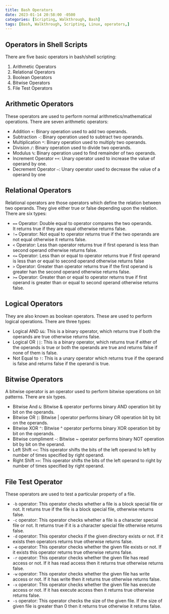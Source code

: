 ```yaml
---
title: Bash Operators
date: 2023-01-14 20:58:00 -0500
categories: [Scripting, Walkthrough, Bash]
tags: [Bash, Walkthrough, Scripting, Linux, operators,]
---
```


## Operators in Shell Scripts

There are five basic operators in bash/shell scripting:

1. Arithmetic Operators
2. Relational Operators
3. Boolean Operators
4. Bitwise Operators
5. File Test Operators

## Arithmetic Operators

These operators are used to perform normal arithmetics/mathematical operations. There are seven arithmetic operators:

- Addition `+`: Binary operation used to add two operands.
- Subtraction `-`: Binary operation used to subtract two operands.
- Multiplication `*`: Binary operation used to multiply two operands.
- Division `/`: Binary operation used to divide two operands.
- Modulus `%`: Binary operation used to find remainder of two operands.
- Increment Operator `++`: Unary operator used to increase the value of operand by one.
- Decrement Operator `–`: Unary operator used to decrease the value of a operand by one

## Relational Operators

Relational operators are those operators which define the relation between two operands. They give either true or false depending upon the relation. There are six types:

- `==` Operator: Double equal to operator compares the two operands. It returns true if they are equal otherwise returns false.
- `!=` Operator: Not equal to operator returns true if the two operands are not equal otherwise it returns false.
- `<` Operator: Less than operator returns true if first operand is less than second operand otherwise returns false.
- `<=` Operator: Less than or equal to operator returns true if first operand is less than or equal to second operand otherwise returns false
- `>` Operator: Greater than operator returns true if the first operand is greater han the second operand otherwise returns false.
- `>=` Operator: Greater than or equal to operator returns true if first operand is greater than or equal to second operand otherwise returns false.

## Logical Operators

They are also known as boolean operators. These are used to perform logical operations. There are three types:

- Logical AND `&&`: This is a binary operator, which returns true if both the operands are true otherwise returns false.
- Logical OR `||`: This is a binary operator, which returns true if either of the operands is true or both the operands are true and returns false if none of them is false.
- Not Equal to `!`: This is a unary operator which returns true if the operand is false and returns false if the operand is true.

## Bitwise Operators
    
A bitwise operator is an operator used to perform bitwise operations on bit patterns. There are six types.

- Bitwise And `&`: Bitwise & operator performs binary AND operation bit by bit on the operands.
- Bitwise OR `|`: Bitwise | operator performs binary OR operation bit by bit on the operands.
- Bitwise XOR `^`: Bitwise ^ operator performs binary XOR operation bit by bit on the operands.
- Bitwise compliment `~`: Bitwise ~ operator performs binary NOT operation bit by bit on the operand.
- Left Shift `<<`: This operator shifts the bits of the left operand to left by number of times specified by right operand.
- Right Shift `>>`: This operator shifts the bits of the left operand to right by number of times specified by right operand.

## File Test Operator

These operators are used to test a particular property of a file.

- `-b` operator: This operator checks whether a file is a block special file or not. It returns true if the file is a block special file, otherwise returns false.
- `-c` operator: This operator checks whether a file is a character special file or not. It returns true if it is a character special file otherwise returns false.
- `-d` operator: This operator checks if the given directory exists or not. If it exists then operators returns true otherwise returns false.
- `-e` operator: This operator checks whether the given file exists or not. If it exists this operator returns true otherwise returns false.
- `-r` operator: This operator checks whether the given file has read access or not. If it has read access then it returns true otherwise returns false.
- `-w` operator: This operator checks whether the given file has write access or not. If it has write then it returns true otherwise returns false.
- `-x` operator: This operator checks whether the given file has execute access or not. If it has execute access then it returns true otherwise returns false.
- `-s` operator: This operator checks the size of the given file. If the size of given file is greater than 0 then it returns true otherwise it returns false.

